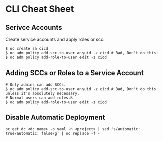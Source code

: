 # CLI Cheat Sheet

## Serivce Accounts

Create service accounts and apply roles or scc:
```
$ oc create sa cicd
$ oc adm policy add-scc-to-user anyuid -z cicd # Bad, Don't do this!
$ oc adm policy add-role-to-user edit -z cicd
```

## Adding SCCs or Roles to a Service Account

```
# Only admins can add SCCs.
$ oc adm policy add-scc-to-user anyuid -z cicd # Bad, Don't do this unless it's absolutely necessary.
# Normal users can add roles.ß
$ oc adm policy add-role-to-user edit -z cicd
```

## Disable Automatic Deployment

```
oc get dc <dc name> -o yaml -n <project> | sed 's/automatic: true/automatic: false/g' | oc replace -f -
```
